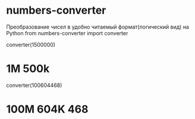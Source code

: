 # numbers-converter
Преобразование чисел в удобно читаемый формат(логический вид) на Python
from numbers-converter import converter

converter(1500000) 
# 1M 500k

converter(100604468)
# 100М 604K 468 

